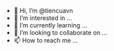 - 👋 Hi, I’m @tiencuavn
- 👀 I’m interested in ...
- 🌱 I’m currently learning ...
- 💞️ I’m looking to collaborate on ...
- 📫 How to reach me ...

<!---
tiencuavn/tiencuavn is a ✨ special ✨ repository because its `README.md` (this file) appears on your GitHub profile.
You can click the Preview link to take a look at your changes.
--->
